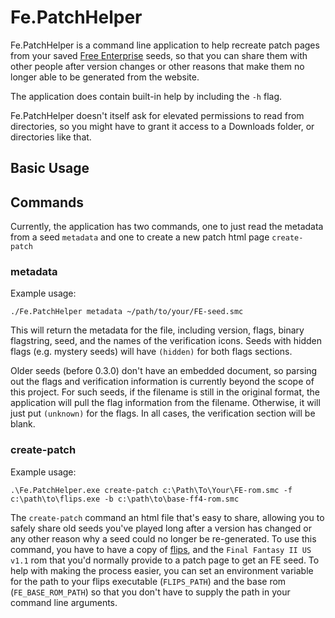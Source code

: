 # Fe.PatchHelper

Fe.PatchHelper is a command line application to help recreate patch pages from your saved [Free Enterprise](https://ff4fe.com/make) seeds, so that you can share them with other people after version changes or other reasons that make them no longer able to be generated from the website.

The application does contain built-in help by including the `-h` flag.

Fe.PatchHelper doesn't itself ask for elevated permissions to read from directories, so you might have to grant it access to a Downloads folder, or directories like that.

## Basic Usage

## Commands

Currently, the application has two commands, one to just read the metadata from a seed `metadata` and one to create a new patch html page `create-patch`

### metadata
Example usage:
```shell
./Fe.PatchHelper metadata ~/path/to/your/FE-seed.smc
```
This will return the metadata for the file, including version, flags, binary flagstring, seed, and the names of the verification icons. Seeds with hidden flags (e.g. mystery seeds) will have `(hidden)` for both flags sections. 

Older seeds (before 0.3.0) don't have an embedded document, so parsing out the flags and verification information is currently beyond the scope of this project. For such seeds, if the filename is still in the original format, the application will pull the flag information from the filename. Otherwise, it will just put `(unknown)` for the flags. In all cases, the verification section will be blank.

### create-patch
Example usage:
```console
.\Fe.PatchHelper.exe create-patch c:\Path\To\Your\FE-rom.smc -f c:\path\to\flips.exe -b c:\path\to\base-ff4-rom.smc
```

The `create-patch` command an html file that's easy to share, allowing you to safely share old seeds you've played long after a version has changed or any other reason why a seed could no longer be re-generated. To use this command, you have to have a copy of [flips](https://github.com/Alcaro/FlAIps/commits/master/), and the `Final Fantasy II US v1.1` rom that you'd normally provide to a patch page to get an FE seed. To help with making the process easier, you can set an environment variable for the path to your flips executable (`FLIPS_PATH`) and the base rom (`FE_BASE_ROM_PATH`) so that you don't have to supply the path in your command line arguments.
